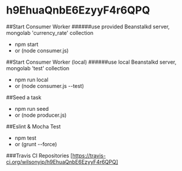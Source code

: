 # h9EhuaQnbE6EzyyF4r6QPQ


##Start Consumer Worker
######use provided Beanstalkd server, mongolab 'currency_rate' collection
* npm start
* or (node consumer.js)


##Start Consumer Worker (local)
######use local Beanstalkd server, mongolab 'test' collection
* npm run local
* or (node consumer.js --test)


##Seed a task
* npm run seed
* or (node producer.js)


##Eslint & Mocha Test
* npm test
* or (grunt --force)


###Travis CI Repositories
[https://travis-ci.org/wilsonyip/h9EhuaQnbE6EzyyF4r6QPQ]
